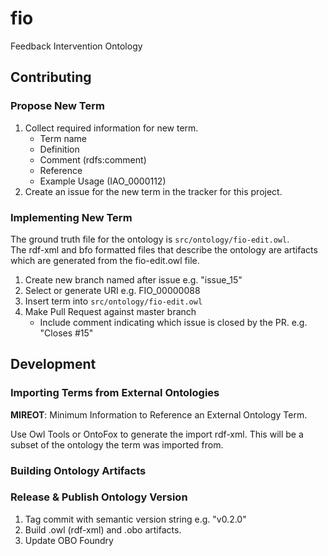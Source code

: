 # fio
Feedback Intervention Ontology

## Contributing
### Propose New Term
1. Collect required information for new term.
    * Term name
    * Definition
    * Comment (rdfs:comment)
    * Reference
    * Example Usage (IAO_0000112)
1. Create an issue for the new term in the tracker for this project.

### Implementing New Term
The ground truth file for the ontology is `src/ontology/fio-edit.owl`.  
The rdf-xml and bfo formatted files that describe the ontology are artifacts which are generated from the fio-edit.owl file.

1. Create new branch named after issue e.g. "issue_15"
1. Select or generate URI e.g. FIO_00000088
1. Insert term into `src/ontology/fio-edit.owl`
1. Make Pull Request against master branch
    * Include comment indicating which issue is closed by the PR. e.g. "Closes #15"

## Development
### Importing Terms from External Ontologies
**MIREOT**: Minimum Information to Reference an External Ontology Term.

Use Owl Tools or OntoFox to generate the import rdf-xml.  This will be a subset of the ontology the term was imported from.

### Building Ontology Artifacts

### Release & Publish Ontology Version
1. Tag commit with semantic version string e.g. "v0.2.0"
1. Build .owl (rdf-xml) and .obo artifacts.
1. Update OBO Foundry

